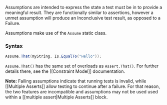 Assumptions are intended to express the state a test must be in to provide a meaningful result. They are functionally similar to assertions, however a unmet assumption will produce an Inconclusive test result, as opposed to a Failure.

Assumptions make use of the `Assume` static class.

### Syntax

```C#
Assume.That(myString, Is.EqualTo("Hello"));
```

`Assume.That()` has the same set of overloads as `Assert.That()`. For further details there, see the [[Constraint Model]] documentation.

**Note:** Failing assumptions indicate that running tests is invalid,  while [[Multiple Asserts]] allow testing to continue after a failure. For that reason, the two features are incompatible and assumptions may not be used used within a [[multiple assert|Multiple Asserts]] block.
